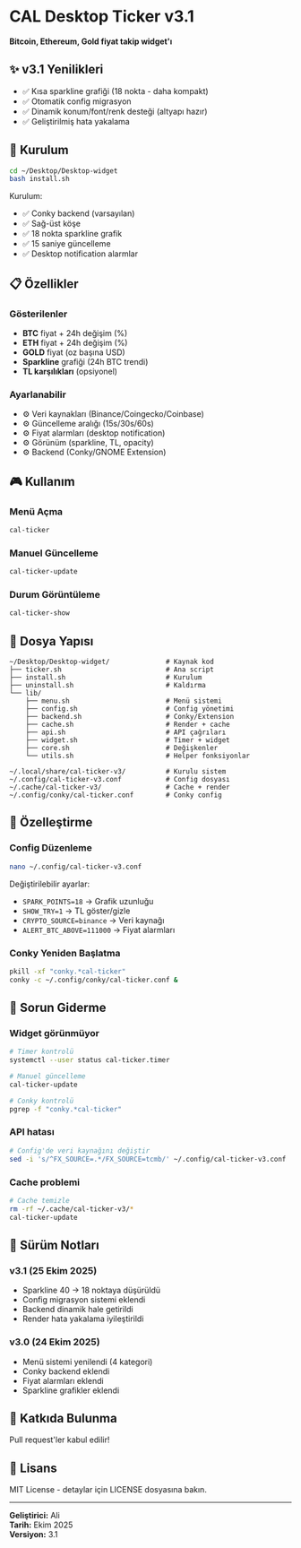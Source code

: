 # CAL Desktop Ticker v3.1

**Bitcoin, Ethereum, Gold fiyat takip widget'ı**

## ✨ v3.1 Yenilikleri

- ✅ Kısa sparkline grafiği (18 nokta - daha kompakt)
- ✅ Otomatik config migrasyon
- ✅ Dinamik konum/font/renk desteği (altyapı hazır)
- ✅ Geliştirilmiş hata yakalama

## 🚀 Kurulum

```bash
cd ~/Desktop/Desktop-widget
bash install.sh
```

Kurulum:
- ✅ Conky backend (varsayılan)
- ✅ Sağ-üst köşe
- ✅ 18 nokta sparkline grafik
- ✅ 15 saniye güncelleme
- ✅ Desktop notification alarmlar

## 📋 Özellikler

### Gösterilenler
- **BTC** fiyat + 24h değişim (%)
- **ETH** fiyat + 24h değişim (%)
- **GOLD** fiyat (oz başına USD)
- **Sparkline** grafiği (24h BTC trendi)
- **TL karşılıkları** (opsiyonel)

### Ayarlanabilir
- ⚙️ Veri kaynakları (Binance/Coingecko/Coinbase)
- ⚙️ Güncelleme aralığı (15s/30s/60s)
- ⚙️ Fiyat alarmları (desktop notification)
- ⚙️ Görünüm (sparkline, TL, opacity)
- ⚙️ Backend (Conky/GNOME Extension)

## 🎮 Kullanım

### Menü Açma
```bash
cal-ticker
```

### Manuel Güncelleme
```bash
cal-ticker-update
```

### Durum Görüntüleme
```bash
cal-ticker-show
```

## 📂 Dosya Yapısı

```
~/Desktop/Desktop-widget/              # Kaynak kod
├── ticker.sh                          # Ana script
├── install.sh                         # Kurulum
├── uninstall.sh                       # Kaldırma
└── lib/
    ├── menu.sh                        # Menü sistemi
    ├── config.sh                      # Config yönetimi
    ├── backend.sh                     # Conky/Extension
    ├── cache.sh                       # Render + cache
    ├── api.sh                         # API çağrıları
    ├── widget.sh                      # Timer + widget
    ├── core.sh                        # Değişkenler
    └── utils.sh                       # Helper fonksiyonlar

~/.local/share/cal-ticker-v3/          # Kurulu sistem
~/.config/cal-ticker-v3.conf           # Config dosyası
~/.cache/cal-ticker-v3/                # Cache + render
~/.config/conky/cal-ticker.conf        # Conky config
```

## 🔧 Özelleştirme

### Config Düzenleme
```bash
nano ~/.config/cal-ticker-v3.conf
```

Değiştirilebilir ayarlar:
- `SPARK_POINTS=18` → Grafik uzunluğu
- `SHOW_TRY=1` → TL göster/gizle
- `CRYPTO_SOURCE=binance` → Veri kaynağı
- `ALERT_BTC_ABOVE=111000` → Fiyat alarmları

### Conky Yeniden Başlatma
```bash
pkill -xf "conky.*cal-ticker"
conky -c ~/.config/conky/cal-ticker.conf &
```

## 🐛 Sorun Giderme

### Widget görünmüyor
```bash
# Timer kontrolü
systemctl --user status cal-ticker.timer

# Manuel güncelleme
cal-ticker-update

# Conky kontrolü
pgrep -f "conky.*cal-ticker"
```

### API hatası
```bash
# Config'de veri kaynağını değiştir
sed -i 's/^FX_SOURCE=.*/FX_SOURCE=tcmb/' ~/.config/cal-ticker-v3.conf
```

### Cache problemi
```bash
# Cache temizle
rm -rf ~/.cache/cal-ticker-v3/*
cal-ticker-update
```

## 📝 Sürüm Notları

### v3.1 (25 Ekim 2025)
- Sparkline 40 → 18 noktaya düşürüldü
- Config migrasyon sistemi eklendi
- Backend dinamik hale getirildi
- Render hata yakalama iyileştirildi

### v3.0 (24 Ekim 2025)
- Menü sistemi yenilendi (4 kategori)
- Conky backend eklendi
- Fiyat alarmları eklendi
- Sparkline grafikler eklendi

## 🤝 Katkıda Bulunma

Pull request'ler kabul edilir!

## 📄 Lisans

MIT License - detaylar için LICENSE dosyasına bakın.

---

**Geliştirici:** Ali  
**Tarih:** Ekim 2025  
**Versiyon:** 3.1
